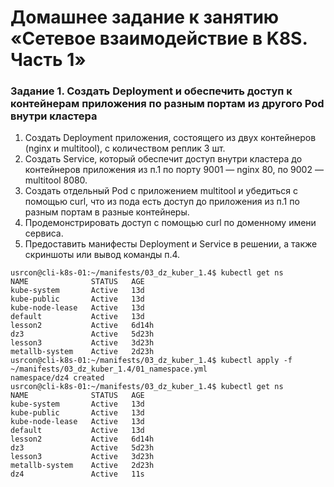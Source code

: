 # Домашнее задание к занятию «Сетевое взаимодействие в K8S. Часть 1»
### Задание 1. Создать Deployment и обеспечить доступ к контейнерам приложения по разным портам из другого Pod внутри кластера
1) Создать Deployment приложения, состоящего из двух контейнеров (nginx и multitool), с количеством реплик 3 шт.
2) Создать Service, который обеспечит доступ внутри кластера до контейнеров приложения из п.1 по порту 9001 — nginx 80, по 9002 — multitool 8080.
3) Создать отдельный Pod с приложением multitool и убедиться с помощью curl, что из пода есть доступ до приложения из п.1 по разным портам в разные контейнеры.
4) Продемонстрировать доступ с помощью curl по доменному имени сервиса.
5) Предоставить манифесты Deployment и Service в решении, а также скриншоты или вывод команды п.4.
```
usrcon@cli-k8s-01:~/manifests/03_dz_kuber_1.4$ kubectl get ns
NAME              STATUS   AGE
kube-system       Active   13d
kube-public       Active   13d
kube-node-lease   Active   13d
default           Active   13d
lesson2           Active   6d14h
dz3               Active   5d23h
lesson3           Active   3d23h
metallb-system    Active   2d23h
usrcon@cli-k8s-01:~/manifests/03_dz_kuber_1.4$ kubectl apply -f ~/manifests/03_dz_kuber_1.4/01_namespace.yml
namespace/dz4 created
usrcon@cli-k8s-01:~/manifests/03_dz_kuber_1.4$ kubectl get ns
NAME              STATUS   AGE
kube-system       Active   13d
kube-public       Active   13d
kube-node-lease   Active   13d
default           Active   13d
lesson2           Active   6d14h
dz3               Active   5d23h
lesson3           Active   3d23h
metallb-system    Active   2d23h
dz4               Active   11s
```











